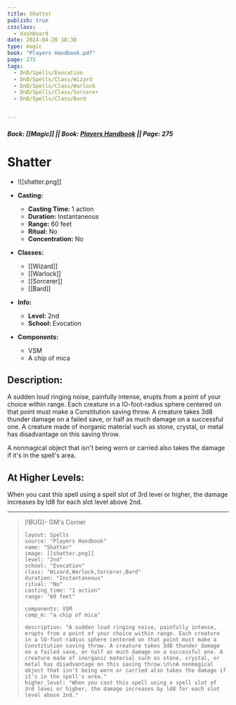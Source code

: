 ```yaml
---
title: Shatter
publish: true
cssclass:
  - dashboard
date: 2024-04-20 18:30
type: magic
book: "Players Handbook.pdf"
page: 275
tags:
  - DnD/Spells/Evocation
  - DnD/Spells/Class/Wizard
  - DnD/Spells/Class/Warlock
  - DnD/Spells/Class/Sorcerer
  - DnD/Spells/Class/Bard


---
```


##### Back: [[Magic]] || Book: [Players Handbook](https://drive.google.com/drive/folders/1O5bhpYizcIT5xxAoLOuzCRht_PVS7VSG?usp=sharing) || Page: 275

# Shatter
- ![[shatter.png]]
- **Casting:**
    - **Casting Time:** 1 action
    - **Duration:** Instantaneous
    - **Range:** 60 feet
    - **Ritual:** No
    - **Concentration:** No
- **Classes:**
    - [[Wizard]]
    - [[Warlock]]
    - [[Sorcerer]]
    - [[Bard]]

- **Info:**
    - **Level:** 2nd
    - **School:** Evocation
- **Components:**
    - VSM
    - A chip of mica

## Description:
A sudden loud ringing noise, painfully intense, erupts from a point of your choice within range. Each creature in a lO-foot-radius sphere centered on that point must make a Constitution saving throw. A creature takes 3d8 thunder damage on a failed save, or half as much damage on a successful one. A creature made of inorganic material such as stone, crystal, or metal has disadvantage on this saving throw.

A nonmagical object that isn't being worn or carried also takes the damage if it's in the spell's area.

## At Higher Levels:
When you cast this spell using a spell slot of 3rd levei or higher, the damage increases by ld8 for each slot level above 2nd.

---

> [!BUG]- GM's Corner
>
> ```statblock
> layout: Spells
> source: "Players Handbook"
> name: "Shatter"
> image: [[shatter.png]]
> level: "2nd"
> school: "Evocation"
> class: "Wizard,Warlock,Sorcerer,Bard"
> duration: "Instantaneous"
> ritual: "No"
> casting_time: "1 action"
> range: "60 feet"
>
> components: VSM
> comp_m: "a chip of mica"
>
> description: "A sudden loud ringing noise, painfully intense, erupts from a point of your choice within range. Each creature in a lO-foot-radius sphere centered on that point must make a Constitution saving throw. A creature takes 3d8 thunder damage on a failed save, or half as much damage on a successful one. A creature made of inorganic material such as stone, crystal, or metal has disadvantage on this saving throw.\n\nA nonmagical object that isn't being worn or carried also takes the damage if it's in the spell's area."
> higher_level: "When you cast this spell using a spell slot of 3rd levei or higher, the damage increases by ld8 for each slot level above 2nd."
> ```
